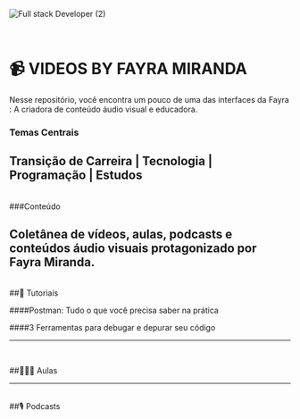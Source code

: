 
![Full stack Developer (2)](https://github.com/MirandaFayra/VIDEOS-BY-FAYRA-MIRANDA/assets/52434685/936af2d4-58ed-49e6-a40b-fa202aafaa07)

<br>

# 📹 VIDEOS BY FAYRA MIRANDA

Nesse repositório, você encontra um pouco de uma das interfaces da Fayra : A criadora de conteúdo áudio visual e educadora.
<br>
### Temas Centrais 

Transição de Carreira | Tecnologia | Programação | Estudos
<br>
-----------------------
<br>
###Conteúdo 

Coletânea de vídeos, aulas, podcasts e conteúdos áudio visuais protagonizado por Fayra Miranda.
<br>
-----------------------
<br>
##🌟 Tutoriais 

####Postman: Tudo o que você precisa saber na prática 


####3 Ferramentas para debugar e depurar seu código
<br>

-----------------------
<br>

##👩🏽‍🏫 Aulas
<br>

-------------------------
<br>
##🎙️ Podcasts
<br>


